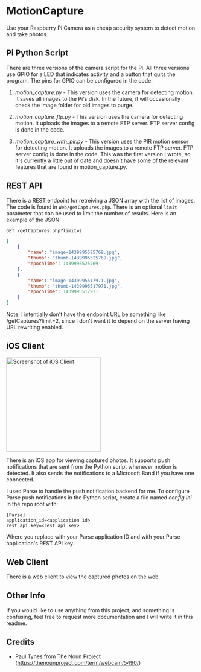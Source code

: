 # MotionCapture
Use your Raspberry Pi Camera as a cheap security system to detect motion and take photos.

## Pi Python Script
There are three versions of the camera script for the Pi. All three versions use GPIO for a LED that indicates activity and a button that quits the program. The pins for GPIO can be configured in the code.

1. *motion_capture.py* - 
This version uses the camera for detecting motion. It saves all images to the Pi's disk.
In the future, it will occasionally check the image folder for old images to purge.

2. *motion_capture_ftp.py* - 
This version uses the camera for detecting motion. It uploads the images to a remote FTP server. FTP server config is done in the code.

3. *motion_capture_with_pir.py* - 
This version uses the PIR motion sensor for detecting motion. It uploads the images to a remote FTP server. FTP server config is done in the code.
This was the first version I wrote, so it's currently a little out of date and doesn't have some of the relevant features that are found in motion_capture.py.

## REST API
There is a REST endpoint for retreiving a JSON array with the list of images. The code is found in `Web/getCaptures.php`. There is an optional `limit` parameter that can be used to limit the number of results. Here is an example of the JSON:

```
GET /getCaptures.php?limit=2
```
```json
[
    {
        "name": "image-1439995525769.jpg",
        "thumb": "thumb-1439995525769.jpg",
        "epochTime": 1439995525769
    },
    {
        "name": "image-1439995517971.jpg",
        "thumb": "thumb-1439995517971.jpg",
        "epochTime": 1439995517971
    }
]
```

Note: I intentially don't have the endpoint URL be something like /getCaptures?limit=2, since I don't want it to depend on the server having URL rewriting enabled.

## iOS Client
<img src="https://raw.githubusercontent.com/JessicaYeh/MotionCapture/master/Screenshots/screenshot-iOS.png" alt="Screenshot of iOS Client" height="250"/>

There is an iOS app for viewing captured photos. It supports push notifications that are sent from the Python script whenever motion is detected. It also sends the notifications to a Microsoft Band if you have one connected.

I used Parse to handle the push notification backend for me. To configure Parse push notifications in the Python script, create a file named *config.ini* in the repo root with:
```
[Parse]
application_id=<application id>
rest_api_key=<rest api key>
```
Where you replace <application id> with your Parse application ID and <rest api key> with your Parse application's REST API key.

## Web Client
There is a web client to view the captured photos on the web.

## Other Info
If you would like to use anything from this project, and something is confusing, feel free to request more documentation and I will write it in this readme.

## Credits
- Paul Tynes from The Noun Project (https://thenounproject.com/term/webcam/5490/)
